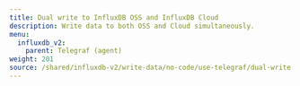 ```yaml
---
title: Dual write to InfluxDB OSS and InfluxDB Cloud
description: Write data to both OSS and Cloud simultaneously.
menu:
  influxdb_v2:
    parent: Telegraf (agent)
weight: 201
source: /shared/influxdb-v2/write-data/no-code/use-telegraf/dual-write.md
---
```


<!-- The content for this file is located at
// SOURCE content/shared/influxdb-v2/write-data/no-code/use-telegraf/dual-write.md -->
